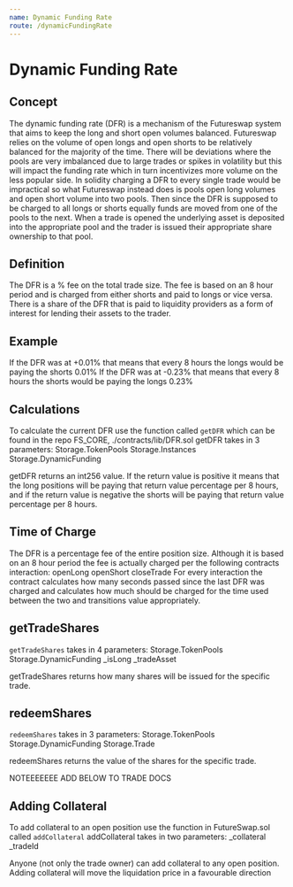 ```yaml
---
name: Dynamic Funding Rate
route: /dynamicFundingRate
---
```


# Dynamic Funding Rate

## Concept
The dynamic funding rate (DFR) is a mechanism of the Futureswap system that aims to keep the long and short open volumes balanced. Futureswap relies on the volume of open longs and open shorts to be relatively balanced for the majority of the time. There will be deviations where the pools are very imbalanced due to large trades or spikes in volatility but this will impact the funding rate which in turn incentivizes more volume on the less popular side. In solidity charging a DFR to every single trade would be impractical so what Futureswap instead does is pools open long volumes and open short volume into two pools. Then since the DFR is supposed to be charged to all longs or shorts equally funds are moved from one of the pools to the next. When a trade is opened the underlying asset is deposited into the appropriate pool and the trader is issued their appropriate share ownership to that pool.

## Definition
The DFR is a % fee on the total trade size. The fee is based on an 8 hour period and is charged from either shorts and paid to longs or vice versa. There is a share of the DFR that is paid to liquidity providers as a form of interest for lending their assets to the trader.

## Example
If the DFR was at +0.01% that means that every 8 hours the longs would be paying the shorts 0.01%
If the DFR was at -0.23% that means that every 8 hours the shorts would be paying the longs 0.23%

## Calculations
To calculate the current DFR use the function called ```getDFR``` which can be found in the repo FS_CORE, ./contracts/lib/DFR.sol
getDFR takes in 3 parameters:
Storage.TokenPools
Storage.Instances
Storage.DynamicFunding

getDFR returns an int256 value. If the return value is positive it means that the long positions will be paying that return value percentage per 8 hours, and if the return value is negative the shorts will be paying that return value percentage per 8 hours.

## Time of Charge
The DFR is a percentage fee of the entire position size. Although it is based on an 8 hour period the fee is actually charged per the following contracts interaction:
openLong
openShort
closeTrade
For every interaction the contract calculates how many seconds passed since the last DFR was charged and calculates how much should be charged for the time used between the two and transitions value appropriately.


## getTradeShares
```getTradeShares``` takes in 4 parameters:
Storage.TokenPools
Storage.DynamicFunding
_isLong
_tradeAsset

getTradeShares returns how many shares will be issued for the specific trade.



## redeemShares
```redeemShares``` takes in 3 parameters:
Storage.TokenPools
Storage.DynamicFunding
Storage.Trade

redeemShares returns the value of the shares for the specific trade.




NOTEEEEEEE ADD BELOW TO TRADE DOCS





## Adding Collateral

To add collateral to an open position use the function in FutureSwap.sol called ```addCollateral```
addCollateral takes in two parameters:
_collateral
_tradeId

Anyone (not only the trade owner) can add collateral to any open position. Adding collateral will move the liquidation price in a favourable direction










